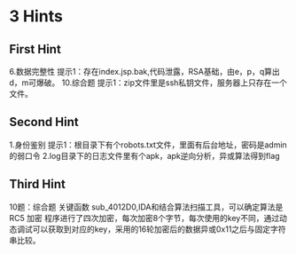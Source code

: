# 3 Hints

## First Hint
6.数据完整性 提示1：存在index.jsp.bak,代码泄露，RSA基础，由e，p，q算出d，m可爆破。 10.综合题 提示1：zip文件里是ssh私钥文件，服务器上只存在一个文件。

## Second Hint
1.身份鉴别 提示1：根目录下有个robots.txt文件，里面有后台地址，密码是admin的弱口令 2.log目录下的日志文件里有个apk，apk逆向分析，异或算法得到flag

## Third Hint
10题：综合题 关键函数 sub_4012D0,IDA和结合算法扫描工具，可以确定算法是 RC5 加密 程序进行了四次加密，每次加密8个字节，每次使用的key不同，通过动态调试可以获取到对应的key，采用的16轮加密后的数据异或0x11之后与固定字符串比较。
